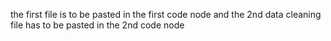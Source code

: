 the first file is to be pasted in the first code node and the 2nd data cleaning file has to be pasted in the 2nd code node 
